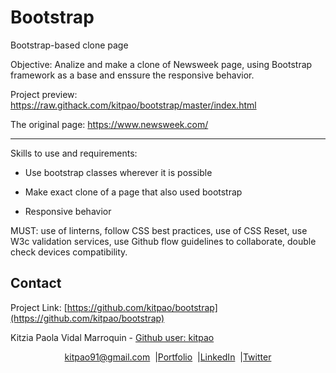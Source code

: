 # Bootstrap

Bootstrap-based clone page 

Objective: Analize and make a clone of Newsweek page, using Bootstrap framework as a base and enssure the responsive behavior.

Project preview: https://raw.githack.com/kitpao/bootstrap/master/index.html

The original page: https://www.newsweek.com/

___________________________
Skills to use and requirements: 

* Use bootstrap classes wherever it is possible

* Make exact clone of a page that also used bootstrap

* Responsive behavior

MUST: use of linterns, follow CSS best practices, use of CSS Reset, use W3c validation services, use Github flow guidelines to collaborate, double check devices compatibility.

## Contact
<p align="center">

  Project Link: [https://github.com/kitpao/bootstrap](https://github.com/kitpao/bootstrap)

<p align="center">

  Kitzia Paola Vidal Marroquin - [Github user: kitpao](https://github.com/kitpao)
</p>
<p align="center" style="display: flex; justify-content: center; align-items: center;">
    <a target="_blank" href="https://mail.google.com/mail/?view=cm&fs=1&tf=1&to=kitpao91@gmail.com">
      kitpao91@gmail.com
    </a> &nbsp; |
    <a target="_blank" href="https://github.com/kitpao/Personal_Projects">
        Portfolio
    </a> &nbsp; |
    <a target="_blank" href="https://www.linkedin.com/in/kitzia-paola-vidal/">
      LinkedIn
    </a> &nbsp; |
    <a target="_blank" href="https://twitter.com/Kitpao1">
      Twitter
    </a>
</p>

